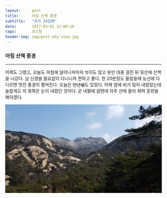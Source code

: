 ```yaml
---        
layout:	    post        
title: 	    아침 산책 풍경
subtitle:   "휴직 24일째"        
date:       2017-03-02 12:00:10 
tags:       포스팅        
header-img: img/post-sky-view.jpg  
---        
```


### 아침 산책 풍경
----

어제도 그랬고, 오늘도 아침에 일어나자마자 씻지도 않고 옷만 대충 걸친 뒤 뒷산에 산책을 나갔다. 남 신경쓸 필요없이 다니니까 편하고 좋다. 한 20분정도 올랐을때 능선에 다다르면 멋진 풍경이 펼쳐진다. 오늘은 ~~만년설~~도 있었다. 어제 밤에 비가 많이 내렸었는데 놀랍게도 저 윗쪽은 눈이 내렸던 것이다. 곧 네팔에 갈텐데 자주 산에 올라 체력 훈련을 해야겠다.  

![mountain](/img/post-walking-snow.jpg)
